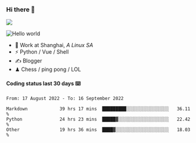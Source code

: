 ### Hi there 👋
![](https://komarev.com/ghpvc/?username=Xuhandsome)


<img src="https://github-readme-stats.vercel.app/api?username=XuHandsome&show_icons=true&theme=merko" alt="Hello world">

<br/>

- 🍻  Work at Shanghai, _A Linux SA_
- ⚡  Python / Vue / Shell
- ✍️  Blogger
- ♟  Chess / ping pong / LOL

#### Coding status last 30 days ⌨️

<!--START_SECTION:waka-->

```text
From: 17 August 2022 - To: 16 September 2022

Markdown            39 hrs 17 mins  █████████░░░░░░░░░░░░░░░░   36.11 %
Python              24 hrs 23 mins  █████▓░░░░░░░░░░░░░░░░░░░   22.42 %
Other               19 hrs 36 mins  ████▓░░░░░░░░░░░░░░░░░░░░   18.03 %
```

<!--END_SECTION:waka-->
